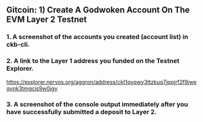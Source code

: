 ## Gitcoin: 1) Create A Godwoken Account On The EVM Layer 2 Testnet

### 1. A screenshot of the accounts you created (account list) in ckb-cli.

### 2. A link to the Layer 1 address you funded on the Testnet Explorer.
https://explorer.nervos.org/aggron/address/ckt1qyqwy3ttzkuq7jppjrf2f9jweqvnk3tmgcjs9w0jgy

### 3. A screenshot of the console output immediately after you have successfully submitted a deposit to Layer 2.
